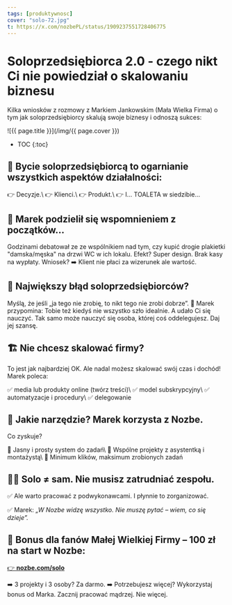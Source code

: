 ```yaml
---
tags: [produktywnosc]
cover: "solo-72.jpg"
t: https://x.com/nozbePL/status/1909237551728406775
---
```


# Soloprzedsiębiorca 2.0 - czego nikt Ci nie powiedział o skalowaniu biznesu

Kilka wniosków z rozmowy z Markiem Jankowskim (Mała Wielka Firma) o tym jak soloprzedsiębiorcy skalują swoje biznesy i odnoszą sukces:

<!--More-->

![{{ page.title }}](/img/{{ page.cover }})

* TOC
{:toc}

## 🤯 Bycie soloprzedsiębiorcą to ogarnianie wszystkich aspektów działalności:

👉 Decyzje.\\
👉 Klienci.\\
👉 Produkt.\\
👉 I... TOALETA w siedzibie…


## 🚻 Marek podzielił się wspomnieniem z początków…

Godzinami debatował ze ze wspólnikiem nad tym, czy kupić drogie plakietki "damska/męska" na drzwi WC w ich lokalu. Efekt? Super design. Brak kasy na wypłaty. Wniosek? ➡️ Klient nie płaci za wizerunek ale wartość.


## 🤫 Największy błąd soloprzedsiębiorców?

Myślą, że jeśli „ja tego nie zrobię, to nikt tego nie zrobi dobrze”. 🧠 Marek przypomina: Tobie też kiedyś nie wszystko szło idealnie. A udało Ci się nauczyć. Tak samo może nauczyć się osoba, której coś oddelegujesz. Daj jej szansę.


## 🏗️ Nie chcesz skalować firmy?

To jest jak najbardziej OK. Ale nadal możesz skalować swój czas i dochód! Marek poleca:

✅ media lub produkty online (twórz treści)\\
✅ model subskrypcyjny\\
✅ automatyzacje i procedury\\
✅ delegowanie


## 🚀 Jakie narzędzie? Marek korzysta z Nozbe.

Co zyskuje?

📌 Jasny i prosty system do zadań\\
📌 Wspólne projekty z asystentką i montażystą\\
📌 Minimum klików, maksimum zrobionych zadań


## 🙋🏼 Solo ≠ sam. Nie musisz zatrudniać zespołu.

✅ Ale warto pracować z podwykonawcami. I płynnie to zorganizować.

✅ Marek: *„W Nozbe widzę wszystko. Nie muszę pytać – wiem, co się dzieje”.*


## 🎁 Bonus dla fanów Małej Wielkiej Firmy – 100 zł na start w Nozbe:

[👉 **nozbe.com/solo**](https://nozbe.com/solo/?c=michaelteam)

➡️ 3 projekty i 3 osoby? Za darmo.
➡️ Potrzebujesz więcej? Wykorzystaj bonus od Marka. Zacznij pracować mądrzej. Nie więcej.

[n]: https://michael.gratis/nozbe_pl
[np]: https://michael.gratis/nozbepersonal_pl